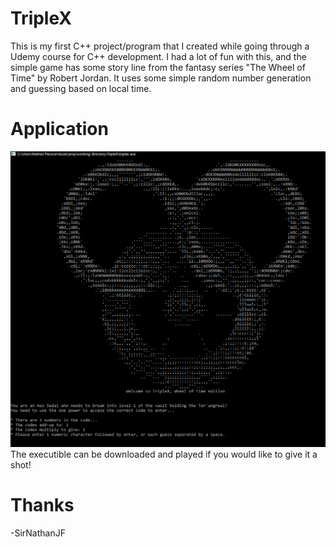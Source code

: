# TripleX
This is my first C++ project/program that I created while going through a Udemy course for C++ development. I had a lot of fun with this, and the simple game has some story line from the fantasy series "The Wheel of Time" by Robert Jordan. It uses some simple random number generation and guessing based on local time. 

# Application
![Start up screen](.//Assets/Images/ScreenshotTripleX.png)
The executible can be downloaded and played if you would like to give it a shot!

# Thanks
-SirNathanJF
